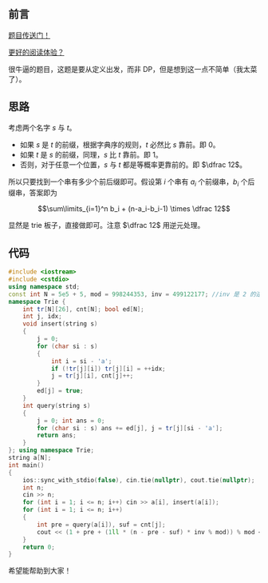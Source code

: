 ## 前言

[题目传送门！](https://www.luogu.com.cn/problem/AT_abc268_g)

[更好的阅读体验？](https://www.cnblogs.com/liangbowen/p/17435701.html)

很牛逼的题目，这题是要从定义出发，而非 DP，但是想到这一点不简单（我太菜了）。

## 思路

考虑两个名字 $s$ 与 $t$。

+ 如果 $s$ 是 $t$ 的前缀，根据字典序的规则，$t$ 必然比 $s$ 靠前。即 $0$。
+ 如果 $t$ 是 $s$ 的前缀，同理，$s$ 比 $t$ 靠前。即 $1$。
+ 否则，对于任意一个位置，$s$ 与 $t$ 都是等概率更靠前的。即 $\dfrac 12$。

所以只要找到一个串有多少个前后缀即可。假设第 $i$ 个串有 $a_i$ 个前缀串，$b_i$ 个后缀串，答案即为

$$\sum\limits_{i=1}^n b_i + (n-a_i-b_i-1) \times \dfrac 12$$

显然是 trie 板子，直接做即可。注意 $\dfrac 12$ 用逆元处理。

## 代码

```cpp
#include <iostream>
#include <cstdio>
using namespace std;
const int N = 5e5 + 5, mod = 998244353, inv = 499122177; //inv 是 2 的逆元，也就是 x/2
namespace Trie {
	int tr[N][26], cnt[N]; bool ed[N];
	int j, idx;
	void insert(string s)
	{
		j = 0;
		for (char si : s)
		{
			int i = si - 'a';
			if (!tr[j][i]) tr[j][i] = ++idx;
			j = tr[j][i], cnt[j]++;
		}
		ed[j] = true;
	}
	int query(string s)
	{
		j = 0; int ans = 0;
		for (char si : s) ans += ed[j], j = tr[j][si - 'a'];
		return ans;
	}
}; using namespace Trie;
string a[N];
int main()
{
	ios::sync_with_stdio(false), cin.tie(nullptr), cout.tie(nullptr);
	int n;
	cin >> n;
	for (int i = 1; i <= n; i++) cin >> a[i], insert(a[i]);
	for (int i = 1; i <= n; i++)
	{
		int pre = query(a[i]), suf = cnt[j];
		cout << (1 + pre + (1ll * (n - pre - suf) * inv % mod)) % mod << '\n';
	}
	return 0;
}
```

希望能帮助到大家！